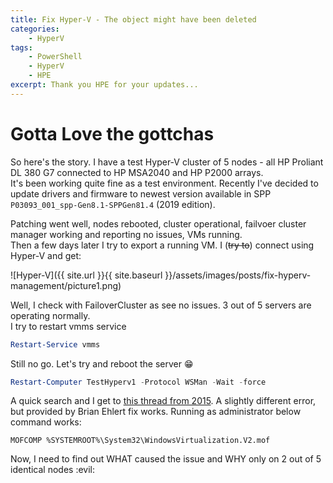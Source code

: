 ```yaml
---
title: Fix Hyper-V - The object might have been deleted
categories:
    - HyperV
tags:
    - PowerShell
    - HyperV
    - HPE
excerpt: Thank you HPE for your updates...
---
```


# Gotta Love the gottchas

So here's the story. I have a test Hyper-V cluster of 5 nodes - all HP Proliant DL 380 G7 connected to HP MSA2040 and HP P2000 arrays.  
It's been working quite fine as a test environment. Recently I've decided to update drivers and firmware to newest version available in SPP `P03093_001_spp-Gen8.1-SPPGen81.4` (2019 edition).

Patching went well, nodes rebooted, cluster operational, failvoer cluster manager working and reporting no issues, VMs running.  
Then a few days later I try to export a running VM. I (~~try to~~) connect using Hyper-V and get:

![Hyper-V]({{ site.url }}{{ site.baseurl }}/assets/images/posts/fix-hyperv-management/picture1.png)

Well, I check with FailoverCluster as see no issues. 3 out of 5 servers are operating normally.  
I try to restart vmms service

```powershell
Restart-Service vmms
```

Still no go. Let's try and reboot the server :grin:

```powershell
Restart-Computer TestHyperv1 -Protocol WSMan -Wait -force
```

A quick search and I get to [this thread from 2015](https://social.technet.microsoft.com/Forums/en-US/1cc9115d-5fce-4a64-a90f-d3fdc008b861/windows-10-build-10240-managing-hyperv-on-2012-r2-datacenter-cannot-connect?forum=winserverhyperv). A slightly different error, but provided by Brian Ehlert fix works. Running as administrator below command works:

```
MOFCOMP %SYSTEMROOT%\System32\WindowsVirtualization.V2.mof
```

Now, I need to find out WHAT caused the issue and WHY only on 2 out of 5 identical nodes :evil: